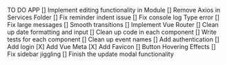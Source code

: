 TO DO APP
[] Implement editing functionality in Module
[] Remove Axios in Services Folder
[] Fix reminder indent issue
[] Fix console log Type error
[] Fix large messages
[] Smooth transitions
[] Implement Vue Router
[] Clean up date formatting and input
[] Clean up code in each component
[] Write tests for each component
[] Clean up event names
[] Add authentication
[] Add login
[X] Add Vue Meta
[X] Add Favicon
[] Button Hovering Effects
[] Fix sidebar jiggling
[] Finish the update modal functionality
